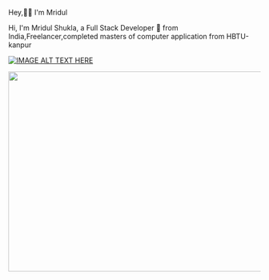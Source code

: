 Hey,👋🏽 I'm Mridul

Hi, I'm Mridul Shukla, a Full Stack Developer 🚀 from India,Freelancer,completed masters of computer application from HBTU-kanpur

[![IMAGE ALT TEXT HERE](http://img.youtube.com/vi/fxMKdhTnzNw/0.jpg)](http://www.youtube.com/watch?v=fxMKdhTnzNw)

<img src="https://www.pixel4k.com/wp-content/uploads/2018/11/ultra-instinct-goku-4k_1541975219.jpg" width="700" height="400">
